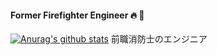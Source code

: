 ####  Former Firefighter Engineer 🔥 🚒

[![Anurag's github stats](https://github-readme-stats.vercel.app/api?username=kawamataryo&count_private=true&show_icons=true)](https://github.com/anuraghazra/github-readme-stats)
前職消防士のエンジニア　
